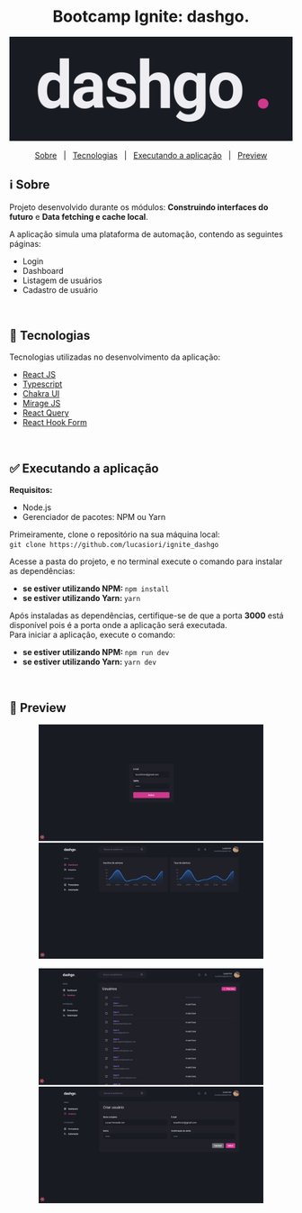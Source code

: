 <h1 align="center">Bootcamp Ignite: dashgo.</h1>

<p align="center">
  <img src="https://github.com/lucasiori/ignite_dashgo/blob/main/.github/logo.png" alt="Logo" />
</p>

<p align="center">
  <a href="#about">Sobre</a> &nbsp;&nbsp;|&nbsp;&nbsp;
  <a href="#techs">Tecnologias</a> &nbsp;&nbsp;|&nbsp;&nbsp;
  <a href="#running-application">Executando a aplicação</a> &nbsp;&nbsp;|&nbsp;&nbsp;
  <a href="#preview">Preview</a>
</p>

<h2 id="about">ℹ Sobre</h2>

<p>Projeto desenvolvido durante os módulos: <strong>Construindo interfaces do futuro</strong> e <strong>Data fetching e cache local</strong>.</p>
<p>A aplicação simula uma plataforma de automação, contendo as seguintes páginas:</p>
<p>
  <ul>
    <li>Login</li>
    <li>Dashboard</li>
    <li>Listagem de usuários</li>
    <li>Cadastro de usuário</li>
  </ul>
</p>

<br />

<h2 id="techs">🔧 Tecnologias</h2>

<p>Tecnologias utilizadas no desenvolvimento da aplicação:</p>
<p>
  <ul>
    <li><a href="https://pt-br.reactjs.org/" target="_blank">React JS</a></li>
    <li><a href="https://www.typescriptlang.org/" target="_blank">Typescript</a></li>
    <li><a href="https://chakra-ui.com/" target="_blank">Chakra UI</a></li>
    <li><a href="https://miragejs.com/" target="_blank">Mirage JS</a></li>
    <li><a href="https://react-query.tanstack.com/" target="_blank">React Query</a></li>
    <li><a href="https://react-hook-form.com/" target="_blank">React Hook Form</a></li>
  </ul>
</p>

<br />

<h2 id="running-application">✅ Executando a aplicação</h2>

<strong>Requisitos:</strong>
<ul>
  <li>Node.js</li>
  <li>Gerenciador de pacotes: NPM ou Yarn</li>
</ul>

<p>
  Primeiramente, clone o repositório na sua máquina local: <br />
  <code>git clone https://github.com/lucasiori/ignite_dashgo</code>
</p>

<p>
  Acesse a pasta do projeto, e no terminal execute o comando para instalar as dependências: <br />
  <ul>
    <li>
      <strong>se estiver utilizando NPM: </strong>
      <code>npm install</code>
    </li>
    <li>
      <strong>se estiver utilizando Yarn: </strong>
      <code>yarn</code>
    </li>
  </ul>
</p>

<p>
  Após instaladas as dependências, certifique-se de que a porta <strong>3000</strong> está disponível pois é a porta onde a aplicação será executada. <br />
  Para iniciar a aplicação, execute o comando: <br />
  <ul>
    <li>
      <strong>se estiver utilizando NPM: </strong>
      <code>npm run dev</code>
    </li>
    <li>
      <strong>se estiver utilizando Yarn: </strong>
      <code>yarn dev</code>
    </li>
  </ul>
</p>

<br />

<h2 id="preview">👀 Preview</h2>

<p align="center">
  <img src="https://github.com/lucasiori/ignite_dashgo/blob/main/.github/screenshot-login.png" alt="Página de login" width="400" />
  <img src="https://github.com/lucasiori/ignite_dashgo/blob/main/.github/screenshot-dashboard.png" alt="Dashboard" width="400" />
</p>

<p align="center">
  <img src="https://github.com/lucasiori/ignite_dashgo/blob/main/.github/screenshot-users-list.png" alt="Página de listagem dos usuários" width="400" />
  <img src="https://github.com/lucasiori/ignite_dashgo/blob/main/.github/screenshot-user-create.png" alt="Página de cadastro de usuário" width="400" />
</p>
